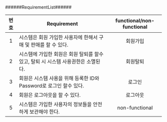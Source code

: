 ######RequirementList######

| 번호 | Requirement                                                                       | functional/non-functional |
| :--: | --------------------------------------------------------------------------------- | :-----------------------: |
|  1   | 시스템은 회원 가입한 사용자에 한해서 구매 및 판매를 할 수 있다.                   |         회원가입          |
|  2   | 시스템에 가입한 회원은 회원 탈퇴를 할수 있고, 탈퇴 시 시스템 사용권한은 소멸된다. |         회원탈퇴          |
|  3   | 회원은 시스템 사용을 위해 등록한 ID와 Password로 로그인 할수 있다.                |          로그인           |
|  4   | 회원은 로그아웃을 할 수 있다.                                                     |         로그아웃          |
|  5   | 시스템은 가입한 사용자의 정보들을 안전하게 보관해야 한다.                         |      non-functional       |
